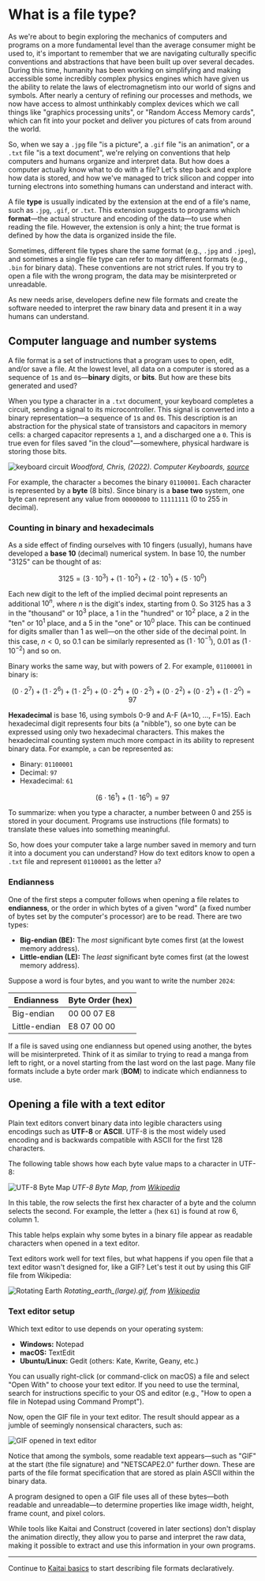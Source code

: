 # What is a file type?

As we're about to begin exploring the mechanics of computers and programs on a more fundamental level than the average consumer might be used to, it's important to remember that we are navigating culturally specific conventions and abstractions that have been built up over several decades. During this time, humanity has been working on simplifying and making accessible some incredibly complex physics engines which have given us the ability to relate the laws of electromagnetism into our world of signs and symbols. After nearly a century of refining our processes and methods, we now have access to almost unthinkably complex devices which we call things like "graphics processing units", or "Random Access Memory cards", which can fit into your pocket and deliver you pictures of cats from around the world. 

So, when we say a `.jpg` file "is a picture", a `.gif` file "is an animation", or a `.txt` file "is a text document", we're relying on conventions that help computers and humans organize and interpret data. But how does a computer actually know what to do with a file? Let's step back and explore how data is stored, and how we've managed to trick silicon and copper into turning electrons into something humans can understand and interact with.

A file **type** is usually indicated by the extension at the end of a file's name, such as `.jpg`, `.gif`, or `.txt`. This extension suggests to programs which **format**—the actual structure and encoding of the data—to use when reading the file. However, the extension is only a hint; the true format is defined by how the data is organized inside the file.

Sometimes, different file types share the same format (e.g., `.jpg` and `.jpeg`), and sometimes a single file type can refer to many different formats (e.g., `.bin` for binary data). These conventions are not strict rules. If you try to open a file with the wrong program, the data may be misinterpreted or unreadable.

As new needs arise, developers define new file formats and create the software needed to interpret the raw binary data and present it in a way humans can understand.

## Computer language and number systems

A file format is a set of instructions that a program uses to open, edit, and/or save a file. At the lowest level, all data on a computer is stored as a sequence of `1`s and `0`s—**binary** digits, or **bits**. But how are these bits generated and used?

When you type a character in a `.txt` document, your keyboard completes a circuit, sending a signal to its microcontroller. This signal is converted into a binary representation—a sequence of `1`s and `0`s. This description is an abstraction for the physical state of transistors and capacitors in memory cells: a charged capacitor represents a `1`, and a discharged one a `0`. This is true even for files saved "in the cloud"—somewhere, physical hardware is storing those bits.

![keyboard circuit](images/computer-keyboard-disassemble2.jpg)
*Woodford, Chris, (2022). Computer Keyboards, [source](https://www.explainthatstuff.com/computerkeyboards.html#keys)*

For example, the character `a` becomes the binary `01100001`. Each character is represented by a **byte** (8 bits). Since binary is a **base two** system, one byte can represent any value from `00000000` to `11111111` (0 to 255 in decimal).

### Counting in binary and hexadecimals

As a side effect of finding ourselves with 10 fingers (usually), humans have developed a **base 10** (decimal) numerical system. In base 10, the number "3125" can be thought of as:

$$
3125 = (3 \cdot 10^3) + (1 \cdot 10^2) + (2 \cdot 10^1) + (5 \cdot 10^0)
$$

Each new digit to the left of the implied decimal point represents an additional $10^n$, where $n$ is the digit's index, starting from 0. So 3125 has a 3 in the "thousand" or $10^3$ place, a 1 in the "hundred" or $10^2$ place, a 2 in the "ten" or $10^1$ place, and a 5 in the "one" or $10^0$ place. This can be continued for digits smaller than 1 as well—on the other side of the decimal point. In this case, $n \lt 0$, so 0.1 can be similarly represented as ($1 \cdot 10^{-1}$), 0.01 as ($1 \cdot 10^{-2}$) and so on.

Binary works the same way, but with powers of 2. For example, `01100001` in binary is:

$$
(0 \cdot 2^7) + (1 \cdot 2^6) + (1 \cdot 2^5) + (0 \cdot 2^4) + (0 \cdot 2^3) + (0 \cdot 2^2) + (0 \cdot 2^1) + (1 \cdot 2^0) = 97
$$

**Hexadecimal** is base 16, using symbols 0-9 and A-F (A=10, ..., F=15). Each hexadecimal digit represents four bits (a "nibble"), so one byte can be expressed using only two hexadecimal characters. This makes the hexadecimal counting system much more compact in its ability to represent binary data. For example, `a` can be represented as:

- Binary: `01100001`
- Decimal: `97`
- Hexadecimal: `61`

$$
(6 \cdot 16^1) + (1 \cdot 16^0) = 97
$$

To summarize: when you type a character, a number between 0 and 255 is stored in your document. Programs use instructions (file formats) to translate these values into something meaningful.

So, how does your computer take a large number saved in memory and turn it into a document you can understand? How do text editors know to open a `.txt` file and represent `01100001` as the letter `a`?

### Endianness

One of the first steps a computer follows when opening a file relates to **endianness**, or the order in which bytes of a given "word" (a fixed number of bytes set by the computer's processor) are to be read. There are two types:

- **Big-endian (BE):** The *most* significant byte comes first (at the lowest memory address).
- **Little-endian (LE):** The *least* significant byte comes first (at the lowest memory address).

Suppose a word is four bytes, and you want to write the number `2024`:

| Endianness   | Byte Order (hex) |
|--------------|------------------|
| Big-endian   | 00 00 07 E8      |
| Little-endian| E8 07 00 00      |

If a file is saved using one endianness but opened using another, the bytes will be misinterpreted. Think of it as similar to trying to read a manga from left to right, or a novel starting from the last word on the last page. Many file formats include a byte order mark (**BOM**) to indicate which endianness to use.

## Opening a file with a text editor

Plain text editors convert binary data into legible characters using encodings such as **UTF-8** or **ASCII**. UTF-8 is the most widely used encoding and is backwards compatible with ASCII for the first 128 characters.

The following table shows how each byte value maps to a character in UTF-8:

![UTF-8 Byte Map](images/utf8-table.png)
*UTF-8 Byte Map, from [Wikipedia](https://en.wikipedia.org/wiki/UTF-8#Byte_map)*

In this table, the row selects the first hex character of a byte and the column selects the second. For example, the letter `a` (hex `61`) is found at row 6, column 1.

This table helps explain why some bytes in a binary file appear as readable characters when opened in a text editor.

Text editors work well for text files, but what happens if you open file that a text editor wasn't designed for, like a GIF? Let's test it out by using this GIF file from Wikipedia:

![Rotating Earth](https://upload.wikimedia.org/wikipedia/commons/2/2c/Rotating_earth_%28large%29.gif)
*Rotating_earth_(large).gif, from [Wikipedia](https://en.wikipedia.org/wiki/GIF)*

### Text editor setup

Which text editor to use depends on your operating system:

- **Windows:** Notepad
- **macOS:** TextEdit
- **Ubuntu/Linux:** Gedit (others: Kate, Kwrite, Geany, etc.)

You can usually right-click (or command-click on macOS) a file and select "Open With" to choose your text editor. If you need to use the terminal, search for instructions specific to your OS and editor (e.g., "How to open a file in Notepad using Command Prompt").

Now, open the GIF file in your text editor. The result should appear as a jumble of seemingly nonsensical characters, such as:

![GIF opened in text editor](images/gif_txt.png)

Notice that among the symbols, some readable text appears—such as "GIF" at the start (the file signature) and "NETSCAPE2.0" further down. These are parts of the file format specification that are stored as plain ASCII within the binary data.

A program designed to open a GIF file uses all of these bytes—both readable and unreadable—to determine properties like image width, height, frame count, and pixel colors.

While tools like Kaitai and Construct (covered in later sections) don't display the animation directly, they allow you to parse and interpret the raw data, making it possible to extract and use this information in your own programs.

---
Continue to [Kaitai basics](03_kaitai_basics.md) to start describing file formats declaratively.